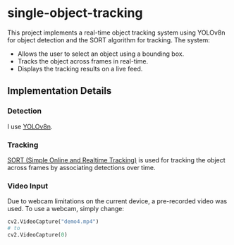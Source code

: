 # single-object-tracking
This project implements a real-time object tracking system using YOLOv8n for object detection and the SORT algorithm for tracking.
The system:
- Allows the user to select an object using a bounding box.
- Tracks the object across frames in real-time.
- Displays the tracking results on a live feed.


## Implementation Details

### Detection
I use [YOLOv8n](https://github.com/ultralytics/ultralytics).

### Tracking
[SORT (Simple Online and Realtime Tracking)](https://github.com/abewley/sort) is used for tracking the object across frames by associating detections over time.

### Video Input
Due to webcam limitations on the current device, a pre-recorded video was used. To use a webcam, simply change:

```python
cv2.VideoCapture("demo4.mp4") 
# to 
cv2.VideoCapture(0)

